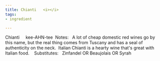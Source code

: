 ```yaml
---
title: Chianti   <i></i>
tags:
- ingredient

---
```

Chianti     kee-AHN-tee  Notes:   A lot of cheap domestic red wines go by this name, but the real thing comes from Tuscany and has a seal of authenticity on the neck.  Italian Chianti is a hearty wine that's great with Italian food.    Substitutes:   Zinfandel OR Beaujolais OR Syrah
